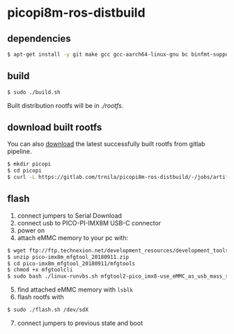 # picopi8m-ros-distbuild

## dependencies 
```sh
$ apt-get install -y git make gcc gcc-aarch64-linux-gnu bc binfmt-support qemu-user-static debootstrap xz-utils kmod
```

## build
```sh
$ sudo ./build.sh
```
Built distribution rootfs will be in *./rootfs*.

## download built rootfs
You can also [download](https://gitlab.com/trnila/picopi8m-ros-distbuild/-/jobs/artifacts/master/raw/picopi-ros.rootfs.tar.xz?job=build) the latest successfully built rootfs from gitlab pipeline.
```sh
$ mkdir picopi
$ cd picopi
$ curl -L https://gitlab.com/trnila/picopi8m-ros-distbuild/-/jobs/artifacts/master/raw/picopi-ros.rootfs.tar.xz?job=build | sudo tar -xJ
```

## flash
1. connect jumpers to Serial Download
2. connect usb to PICO-PI-IMX8M USB-C connector
3. power on
4. attach eMMC memory to your pc with:
```sh
$ wget ftp://ftp.technexion.net/development_resources/development_tools/installer/pico-imx8m_mfgtool_20180911.zip
$ unzip pico-imx8m_mfgtool_20180911.zip
$ cd pico-imx8m_mfgtool_20180911/mfgtools
$ chmod +x mfgtoolcli
$ sudo bash ./linux-runvbs.sh mfgtool2-pico_imx8-use_eMMC_as_usb_mass_storage.vbs
```
5. find attached eMMC memory with `lsblk`
6. flash rootfs with
```sh
$ sudo ./flash.sh /dev/sdX
```
7. connect jumpers to previous state and boot
